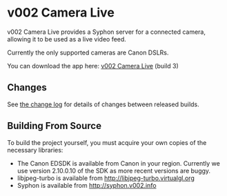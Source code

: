 v002 Camera Live
================

v002 Camera Live provides a Syphon server for a connected camera, allowing it to be used as a live video feed.

Currently the only supported cameras are Canon DSLRs.

You can download the app here: [v002 Camera Live](http://d1uo0zjpbs7clj.cloudfront.net/Camera%20Live.zip) (build 3)

Changes
-------

See [the change log](https://github.com/v002/v002-Camera-Live/blob/master/CHANGES.md) for details of changes between released builds.

Building From Source
--------------------

To build the project yourself, you must acquire your own copies of the necessary libraries:

 - The Canon EDSDK is available from Canon in your region. Currently we use version 2.10.0.10 of the SDK as more recent versions are buggy.
 - libjpeg-turbo is available from http://libjpeg-turbo.virtualgl.org
 - Syphon is available from http://syphon.v002.info
